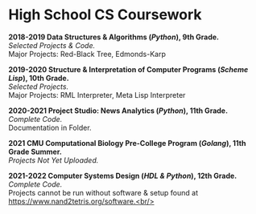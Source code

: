 # High School CS Coursework
**2018-2019 Data Structures & Algorithms (*Python*), 9th Grade.**<br/>
*Selected Projects & Code.*<br/>
Major Projects: Red-Black Tree, Edmonds-Karp<br/>

**2019-2020 Structure & Interpretation of Computer Programs (*Scheme Lisp*), 10th Grade.**<br/>
*Selected Projects.*<br/>
Major Projects: RML Interpreter, Meta Lisp Interpreter<br/>

**2020-2021 Project Studio: News Analytics (*Python*), 11th Grade.**<br/>
*Complete Code.*<br/>
Documentation in Folder.

**2021 CMU Computational Biology Pre-College Program (*Golang*), 11th Grade Summer.**<br/>
*Projects Not Yet Uploaded.*

**2021-2022 Computer Systems Design (*HDL & Python*), 12th Grade.**<br/>
*Complete Code.*<br/>
Projects cannot be run without software & setup found at https://www.nand2tetris.org/software.<br/>
